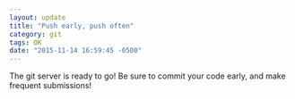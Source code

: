 ```yaml
---
layout: update
title: "Push early, push often"
category: git
tags: OK
date: "2015-11-14 16:59:45 -0500"
---
```


The git server is ready to go! Be sure to commit your code early, and make frequent submissions!
